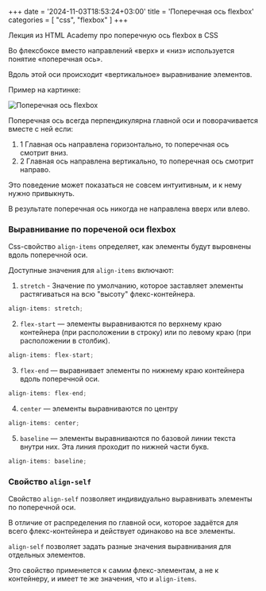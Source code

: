 +++
date = '2024-11-03T18:53:24+03:00'
title = 'Поперечная ось flexbox'
categories = [ "css", "flexbox" ]
+++

Лекция из HTML Academy про поперечную ось flexbox в CSS

Во флексбоксе вместо направлений «верх» и «низ» используется понятие «поперечная ось».

Вдоль этой оси происходит «вертикальное» выравнивание элементов.

Пример на картинке:

![Поперечная ось flexbox](../images/axis-flexbox.png)

Поперечная ось всегда перпендикулярна главной оси и поворачивается вместе с ней если:

1. 1 Главная ось направлена горизонтально, то поперечная ось смотрит вниз.
2. 2 Главная ось направлена вертикально, то поперечная ось смотрит направо.

Это поведение может показаться не совсем интуитивным, и к нему нужно привыкнуть.

В результате поперечная ось никогда не направлена вверх или влево.

###  Выравнивание по пореченой оси flexbox

Css-свойство <code class="code_line">align-items</code> определяет, как элементы будут выровнены вдоль поперечной оси.

Доступные значения для <code class="code_line">align-items</code> включают:

1. `stretch`  - Значение по умолчанию, которое заставляет элементы растягиваться на всю "высоту" флекс-контейнера.

```js
align-items: stretch;
```

2. `flex-start` — элементы выравниваются по верхнему краю контейнера (при расположении
в строку) или по левому краю (при расположении в столбик).

```js
align-items: flex-start;
```

3. `flex-end` — выравнивает элементы по нижнему краю контейнера вдоль поперечной оси.

```js
align-items: flex-end;
```

4. `center` — элементы выравниваются по центру

```js
align-items: center;
```

5. `baseline` — элементы выравниваются по базовой линии текста внутри них. Эта линия
проходит по нижней части букв.

```js
align-items: baseline;
```

### Свойство `align-self`

Свойство `align-self` позволяет индивидуально выравнивать элементы по поперечной оси.

В отличие от распределения по главной оси, которое задаётся для всего флекс-контейнера
и действует одинаково на все элементы.

`align-self` позволяет задать разные значения выравнивания для отдельных элементов.

Это свойство применяется к самим флекс-элементам, а не к контейнеру, и имеет те же
значения, что и `align-items`.